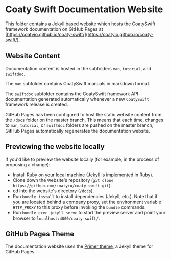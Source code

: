 # Coaty Swift Documentation Website

This folder contains a Jekyll based website which hosts the CoatySwift framework
documentation on GitHub Pages at
[https://coatyio.github.io/coaty-swift/](https://coatyio.github.io/coaty-swift/).

## Website Content

Documentation content is hosted in the subfolders `man`, `tutorial`, and
`swiftdoc`.

The `man` subfolder contains CoatySwift manuals in markdown format.

The `swiftdoc` subfolder contains the CoatySwift framework API documentation
generated automatically whenever a new `CoatySwift` framework release is created.

GitHub Pages has been configured to host the static website content from the
`/docs` folder on the master branch. This means that each time, changes to
`man`, `tutorial`, or `swiftdoc` folders are pushed on the master branch, GitHub
Pages automatically regenerates the documentation website.

## Previewing the website locally

If you'd like to preview the website locally (for example, in the process of
proposing a change):

* Install Ruby on your local machine (Jekyll is implemented in Ruby).
* Clone down the website's repository (`git clone https://github.com/coatyio/coaty-swift.git`).
* cd into the website's directory (`/docs`).
* Run `bundle install` to install dependencies (Jekyll, etc.). Note that if you
  are located behind a company proxy, set the environment variable `HTTP_PROXY` to
  this proxy before invoking the `bundle` commands.
* Run `bundle exec jekyll serve` to start the preview server and point your
  browser to `localhost:4000/coaty-swift/`.

## GitHub Pages Theme

The documentation website uses the [Primer theme](https://github.com/pages-themes/primer),
a Jekyll theme for GitHub Pages.

